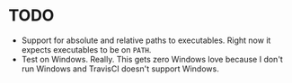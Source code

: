 # TODO

* Support for absolute and relative paths to executables. Right now it expects executables to be on `PATH`.
* Test on Windows. Really. This gets zero Windows love because I don't run Windows and TravisCI doesn't support Windows.
